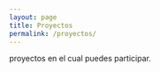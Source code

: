 ```yaml
---
layout: page
title: Proyectos
permalink: /proyectos/
---
```


proyectos en el cual puedes participar.